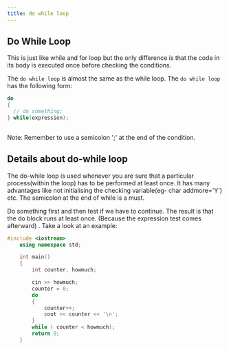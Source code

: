 ```yaml
---
title: do while loop
---
```

## Do While Loop
This is just like while and for loop but the only difference is that the code in its body is executed once before checking the conditions.

The `do while loop` is almost the same as the while loop. The `do while loop` has the following form:
```cpp
do 
{
  // do something;	
} while(expression);
	
```

Note: Remember to use a semicolon ';' at the end of the condition.

## Details about do-while loop

The do-while loop is used whenever you are sure that a particular process(within the loop) has to be performed at least once. It has many advantages like not initialising the checking variable(eg- char addmore='Y') etc. The semicolon at the end of while is a must.

Do something first and then test if we have to continue. The result is that the do block runs at least once. (Because the expression test comes afterward) . Take a look at an example:



```cpp
#include <iostream>
	using namespace std;

	int main()
	{
		int counter, howmuch;

		cin >> howmuch;
		counter = 0;
		do
		{
			counter++;
			cout << counter << '\n';
		}
		while ( counter < howmuch);
		return 0;
	}
```
